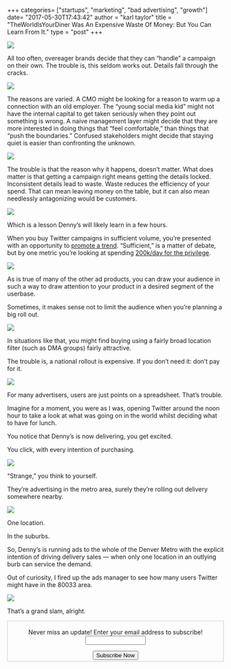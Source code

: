 +++
categories= ["startups", "marketing", "bad advertising", "growth"]
date= "2017-05-30T17:43:42"
author = "karl taylor"
title = "TheWorldIsYourDiner Was An Expensive Waste Of Money: But You Can Learn From It."
type = "post"
+++

  ![](https://raw.githubusercontent.com/karljtaylor/kjt/blog/content/assets/cb420-1ywxnqefpphduyqqks0mi7a.png)  


 All too often, overeager brands decide that they can “handle” a campaign on their own. The trouble is, this seldom works out. Details fall through the cracks.

  ![](https://raw.githubusercontent.com/karljtaylor/kjt/blog/content/assets/4aff3-1vhxzhdhwcicsgxepmt9poq.jpeg)  


 The reasons are varied. A CMO might be looking for a reason to warm up a connection with an old employer. The “young social media kid” might not have the internal capital to get taken seriously when they point out something is wrong. A naive management layer might decide that they are more interested in doing things that “feel comfortable,” than things that “push the boundaries.” Confused stakeholders might decide that staying quiet is easier than confronting the unknown.

  ![](https://raw.githubusercontent.com/karljtaylor/kjt/blog/content/assets/d62ef-1bp1wro_6gzsptoxn1al1na.jpeg)  


 The trouble is that the reason why it happens, doesn’t matter. What does matter is that getting a campaign right means getting the details locked. Inconsistent details lead to waste. Waste reduces the efficiency of your spend. That can mean leaving money on the table, but it can also mean needlessly antagonizing would be customers.

  ![](https://raw.githubusercontent.com/karljtaylor/kjt/blog/content/assets/2811b-1bpp7zwddcbvbemx1geqo4q.png)  


 Which is a lesson Denny’s will likely learn in a few hours.

 When you buy Twitter campaigns in sufficient volume, you’re presented with an opportunity to [promote a trend](https://business.twitter.com/en/help/overview/what-are-promoted-trends.html). “Sufficient,” is a matter of debate, but by one metric you’re looking at spending [200k/day for the privilege](https://www.fastcompany.com/3005710/fast-feed/twitters-promoted-trends-cost-more-now-20000-day).

  ![](https://raw.githubusercontent.com/karljtaylor/kjt/blog/content/assets/54fb5-1iabe0gz-jtqppsdme5d3fw.jpeg)  


 As is true of many of the other ad products, you can draw your audience in such a way to draw attention to your product in a desired segment of the userbase.

 Sometimes, it makes sense not to limit the audience when you’re planning a big roll out.

  ![](https://raw.githubusercontent.com/karljtaylor/kjt/blog/content/assets/49241-19mw3upe6gyejrnkarvwofa.png)  


 In situations like that, you might find buying using a fairly broad location filter (such as DMA groups) fairly attractive.

 The trouble is, a national rollout is expensive. If you don’t need it: don’t pay for it.

  ![](https://raw.githubusercontent.com/karljtaylor/kjt/blog/content/assets/34ada-1egjwncpgvfsxrdo8e6wplq.jpeg)  


 For many advertisers, users are just points on a spreadsheet. That’s trouble.

 Imagine for a moment, you were as I was, opening Twitter around the noon hour to take a look at what was going on in the world whilst deciding what to have for lunch.

 You notice that Denny’s is now delivering, you get excited.

 You click, with every intention of purchasing.

  ![](https://raw.githubusercontent.com/karljtaylor/kjt/blog/content/assets/6138b-1n5fo8v1rzvd-bzf3c4ww5a.png)  


 “Strange,” you think to yourself.

 They’re advertising in the metro area, surely they’re rolling out delivery somewhere nearby.

  ![](https://raw.githubusercontent.com/karljtaylor/kjt/blog/content/assets/e5fb6-1yixx-i9rvglvhndmr7kmga.png)  


 One location.

 In the suburbs.

 So, Denny’s is running ads to the whole of the Denver Metro with the explicit intention of driving delivery sales — when only one location in an outlying burb can service the demand.

 Out of curiosity, I fired up the ads manager to see how many users Twitter might have in the 80033 area.

  ![](https://raw.githubusercontent.com/karljtaylor/kjt/blog/content/assets/ab844-1ghxnxnm859or1-i9siax0g.png)  


 That’s a grand slam, alright.


   <form style="border:1px solid #ccc;padding:3px;text-align: center;" action="https://tinyletter.com/karljtaylor" method="post" target="popupwindow" onsubmit="window.open('https://tinyletter.com/karljtaylor', 'popupwindow', 'scrollbars=yes,width=800,height=600');return true" _lpchecked="1">
    <p style="
     display: flex;
     align-items: center;
     flex-direction: column;
 "><label for="tlemail">Never miss an update! Enter your email address to subscribe!</label>
      <input type="text" name="email" id="tlemail" style="
     width: 140px;
 "></p>
    <input type="hidden" value="1" name="embed"><input type="submit" value="Subscribe Now">
 </form>

